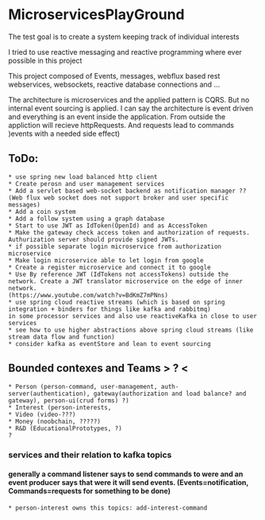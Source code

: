 # MicroservicesPlayGround
The test goal is to create a system keeping track of individual interests

I tried to use reactive messaging and reactive programming where ever possible in this project

This project composed of Events, messages, webflux based rest webservices, websockets, reactive database connections and ...

The architecture is microservices and the applied pattern is CQRS. But no internal event sourcing is applied. 
I can say the architecture is event driven and everything is an event inside the application. From outside the appliction will recieve httpRequests. And requests lead to commands )events with a needed side effect)

## ToDo:
    * use spring new load balanced http client
    * Create perosn and user management services
    * Add a servlet based web-socket backend as notification manager ?? 
    (Web flux web socket does not support broker and user specific messages)
    * Add a coin system
    * Add a follow system using a graph database
    * Start to use JWT as IdToken(OpenId) and as AccessToken
    * Make the gateway check access token and authorization of requests.
    Authurization server should provide signed JWTs.
    * if possible separate login microservice from authorization microservice
    * Make login microservice able to let login from google
    * Create a register microservice and connect it to google
    * Use By reference JWT (IdTokens not accessTokens) outside the network. Create a JWT translator microservice on the edge of inner network.
    (https://www.youtube.com/watch?v=BdKmZ7mPNns)
    * use spring cloud reactive streams (which is based on spring integration + binders for things like kafka and rabbitmq)
    in some processor services and also use reactiveKafka in close to user services
    * see how to use higher abstractions above spring cloud streams (like stream data flow and function)
    * consider kafka as eventStore and lean to event sourcing
    
    
## Bounded contexes and Teams > ? <
    * Person (person-command, user-management, auth-server(authentication), gateway(authorization and load balance? and gateway), person-ui(crud forms) ?) 
    * Interest (person-interests, 
    * Video (video-???)
    * Money (noobchain, ?????)
    * R&D (EducationalPrototypes, ?)
    ?

### services and their relation to kafka topics
#### generally a command listener says to send commands to were and an event producer says that were it will send events. (Events=notification, Commands=requests for something to be done)
    * person-interest owns this topics: add-interest-command
